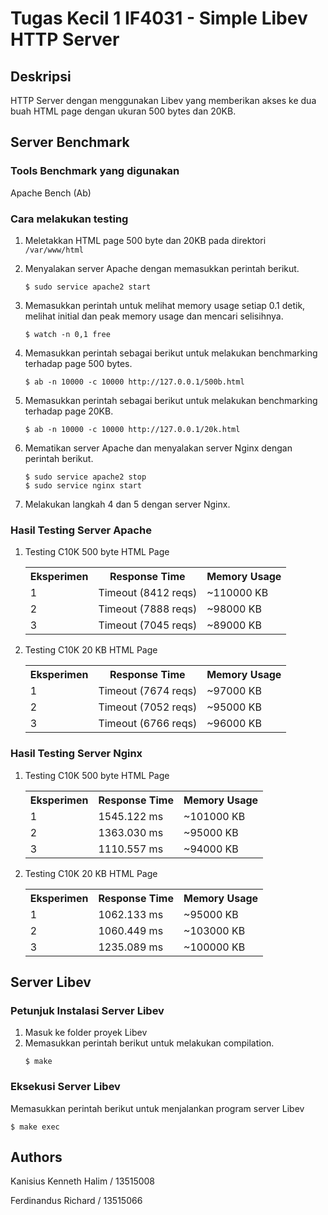# Tugas Kecil 1 IF4031 - Simple Libev HTTP Server

## Deskripsi
HTTP Server dengan menggunakan Libev yang memberikan akses ke dua buah HTML page dengan ukuran 500 bytes dan 20KB.

## Server Benchmark

### Tools Benchmark yang digunakan
Apache Bench (Ab)

### Cara melakukan testing
1. Meletakkan HTML page 500 byte dan 20KB pada direktori `/var/www/html`

2. Menyalakan server Apache dengan memasukkan perintah berikut.
	```shell
	$ sudo service apache2 start
	```

3. Memasukkan perintah untuk melihat memory usage setiap 0.1 detik, melihat initial dan peak memory usage dan mencari selisihnya.
	```shell
	$ watch -n 0,1 free
	```

4. Memasukkan perintah sebagai berikut untuk melakukan benchmarking terhadap page 500 bytes.
	```shell
	$ ab -n 10000 -c 10000 http://127.0.0.1/500b.html
	```

5. Memasukkan perintah sebagai berikut untuk melakukan benchmarking terhadap page 20KB.
	```shell
	$ ab -n 10000 -c 10000 http://127.0.0.1/20k.html
	```

6. Mematikan server Apache dan menyalakan server Nginx dengan perintah berikut.
	```shell
	$ sudo service apache2 stop
	$ sudo service nginx start
	```

7. Melakukan langkah 4 dan 5 dengan server Nginx.

### Hasil Testing Server Apache
1. Testing C10K 500 byte HTML Page
	<table>
		<tr>
			<th>Eksperimen</th>
			<th>Response Time</th>
			<th>Memory Usage</th>
		</tr>
		<tr>
			<td>1</td>
			<td>Timeout (8412 reqs)</td>
			<td>~110000 KB</td>
		</tr>
		<tr>
			<td>2</td>
			<td>Timeout (7888 reqs)</td>
			<td>~98000 KB</td>
		</tr>
		<tr>
			<td>3</td>
			<td>Timeout (7045 reqs)</td>
			<td>~89000 KB</td>
		</tr>
	</table>

2. Testing C10K 20 KB HTML Page
	<table>
		<tr>
			<th>Eksperimen</th>
			<th>Response Time</th>
			<th>Memory Usage</th>
		</tr>
		<tr>
			<td>1</td>
			<td>Timeout (7674 reqs)</td>
			<td>~97000 KB</td>
		</tr>
		<tr>
			<td>2</td>
			<td>Timeout (7052 reqs)</td>
			<td>~95000 KB</td>
		</tr>
		<tr>
			<td>3</td>
			<td>Timeout (6766 reqs)</td>
			<td>~96000 KB</td>
		</tr>
	</table>

### Hasil Testing Server Nginx
1. Testing C10K 500 byte HTML Page
	<table>
		<tr>
			<th>Eksperimen</th>
			<th>Response Time</th>
			<th>Memory Usage</th>
		</tr>
		<tr>
			<td>1</td>
			<td>1545.122 ms</td>
			<td>~101000 KB</td>
		</tr>
		<tr>
			<td>2</td>
			<td>1363.030 ms</td>
			<td>~95000 KB</td>
		</tr>
		<tr>
			<td>3</td>
			<td>1110.557 ms</td>
			<td>~94000 KB</td>
		</tr>
	</table>

2. Testing C10K 20 KB HTML Page
	<table>
		<tr>
			<th>Eksperimen</th>
			<th>Response Time</th>
			<th>Memory Usage</th>
		</tr>
		<tr>
			<td>1</td>
			<td>1062.133 ms</td>
			<td>~95000 KB</td>
		</tr>
		<tr>
			<td>2</td>
			<td>1060.449 ms</td>
			<td>~103000 KB</td>
		</tr>
		<tr>
			<td>3</td>
			<td>1235.089 ms</td>
			<td>~100000 KB</td>
		</tr>
	</table>

## Server Libev

### Petunjuk Instalasi Server Libev
1. Masuk ke folder proyek Libev
2. Memasukkan perintah berikut untuk melakukan compilation.
	```shell
	$ make
	```

### Eksekusi Server Libev
Memasukkan perintah berikut untuk menjalankan program server Libev
```shell
$ make exec
```

## Authors
Kanisius Kenneth Halim / 13515008

Ferdinandus Richard / 13515066
